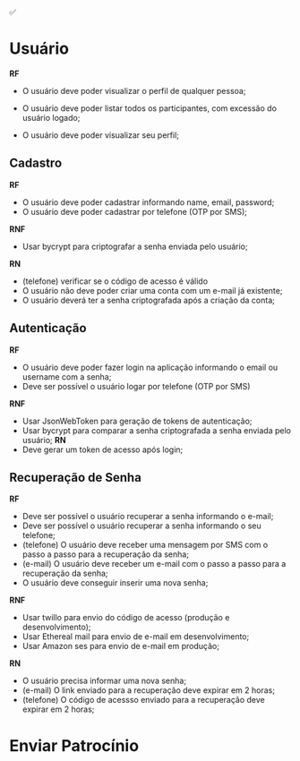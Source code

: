 ✅ 


# Usuário 
**RF**
- O usuário deve poder visualizar o perfil de qualquer pessoa;

- O usuário deve poder listar todos os participantes, com excessão do usuário logado;
- O usuário deve poder visualizar seu perfil;


## Cadastro
**RF**
- O usuário deve poder cadastrar informando name, email, password;
- O usuário deve poder cadastrar por telefone (OTP por SMS);


**RNF**
- Usar bycrypt para criptografar a senha enviada pelo usuário;

**RN**
- (telefone) verificar se o código de acesso é válido 
- O usuário não deve poder criar uma conta com um e-mail já existente;
- O usuário deverá ter a senha criptografada após a criação da conta;


## Autenticação

**RF**
- O usuário deve poder fazer login na aplicação informando o email ou username com a senha;
- Deve ser possível o usuário logar por telefone (OTP por SMS)

**RNF**
- Usar JsonWebToken para geração de tokens de autenticação;
- Usar bycrypt para comparar a senha criptografada a senha enviada pelo usuário;
**RN**
- Deve gerar um token de acesso após login;

## Recuperação de Senha

**RF**
- Deve ser possível o usuário recuperar a senha informando o e-mail;
- Deve ser possível o usuário recuperar a senha informando o seu telefone;
- (telefone) O usuário deve receber uma mensagem por SMS com o passo a passo para a recuperação da senha;
- (e-mail) O usuário deve receber um e-mail com o passo a passo para a recuperação da senha;
- O usuário deve conseguir inserir uma nova senha;

**RNF**
- Usar twillo para envio do código de acesso (produção e desenvolvimento);
- Usar Ethereal mail para envio de e-mail em desenvolvimento;
- Usar Amazon ses para envio de e-mail em produção;


**RN**
- O usuário precisa informar uma nova senha;
- (e-mail) O link enviado para a recuperação deve expirar em 2 horas;
- (telefone) O código de acessso enviado para a recuperação deve expirar em 2 horas;






# Enviar Patrocínio

